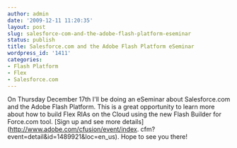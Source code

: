 ```yaml
---
author: admin
date: '2009-12-11 11:20:35'
layout: post
slug: salesforce-com-and-the-adobe-flash-platform-eseminar
status: publish
title: Salesforce.com and the Adobe Flash Platform eSeminar
wordpress_id: '1411'
categories:
- Flash Platform
- Flex
- Salesforce.com
---
```


On Thursday December 17th I'll be doing an eSeminar about Salesforce.com and
the Adobe Flash Platform. This is a great opportunity to learn more about how
to build Flex RIAs on the Cloud using the new Flash Builder for Force.com
tool. [Sign up and see more details](http://www.adobe.com/cfusion/event/index.
cfm?event=detail&id=1489921&loc=en_us). Hope to see you there!


